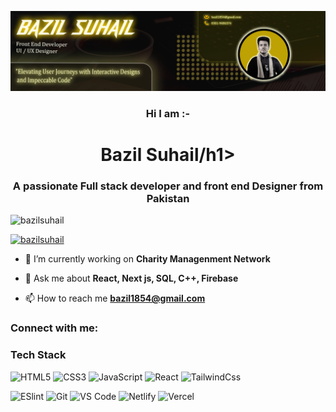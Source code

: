 <p align="center">
  <img src="https://github.com/BazilSuhail/BazilSuhail/blob/main/LinkDinBanner.png" alt="bazilsuhail" />
</p>
<h3 class="text-sm text-red-100" align="center">Hi I am :-</h3>
<h1 class="text-sm text-red-100" align="center"><b>Bazil Suhail</b></B>/h1>
<h3 align="center">A passionate Full stack developer and front end Designer from Pakistan</h3>

<p align="left"> <img src="https://komarev.com/ghpvc/?username=bazilsuhail&label=Profile%20views&color=0e75b6&style=flat" alt="bazilsuhail" /> </p>

<p align="left"> <a href="https://github.com/ryo-ma/github-profile-trophy"><img src="https://github-profile-trophy.vercel.app/?username=bazilsuhail" alt="bazilsuhail" /></a> </p>

- 🔭 I’m currently working on **Charity Managenment Network**

- 💬 Ask me about **React, Next js, SQL, C++, Firebase**

- 📫 How to reach me **bazil1854@gmail.com**

<h3 align="left">Connect with me:</h3>
<p align="left">
</p>

<h3 align="left">Tech Stack</h3> 

![HTML5](https://img.shields.io/badge/-HTML5-%23E44D27?style=flat-square&logo=html5&logoColor=ffffff)
![CSS3](https://img.shields.io/badge/-CSS3-%231572B6?style=flat-square&logo=css3)
![JavaScript](https://img.shields.io/badge/-JavaScript-%23F7DF1C?style=flat-square&logo=javascript&logoColor=000000&labelColor=%23F7DF1C&color=%23FFCE5A) 
![React](https://img.shields.io/badge/-React-%23282C34?style=flat-square&logo=react) 
![TailwindCss](https://img.shields.io/badge/-TailwindCss-%231a202c?style=flat-square&logo=tailwind-css) 
 
![ESlint](https://img.shields.io/badge/-ESLint-%234B32C3?style=flat-square&logo=eslint)
![Git](https://img.shields.io/badge/-Git-%23F05032?style=flat-square&logo=git&logoColor=%23ffffff) 
![VS Code](https://img.shields.io/badge/-VSCode-%23007ACC?style=flat-square&logo=visual-studio-code)
![Netlify](https://img.shields.io/badge/-Netlify-%2300C7B7?style=flat-square&logo=netlify&logoColor=ffffff)
![Vercel](https://img.shields.io/badge/-Vercel-%23ffffff?style=flat-square&logo=vercel&logoColor=000000)
